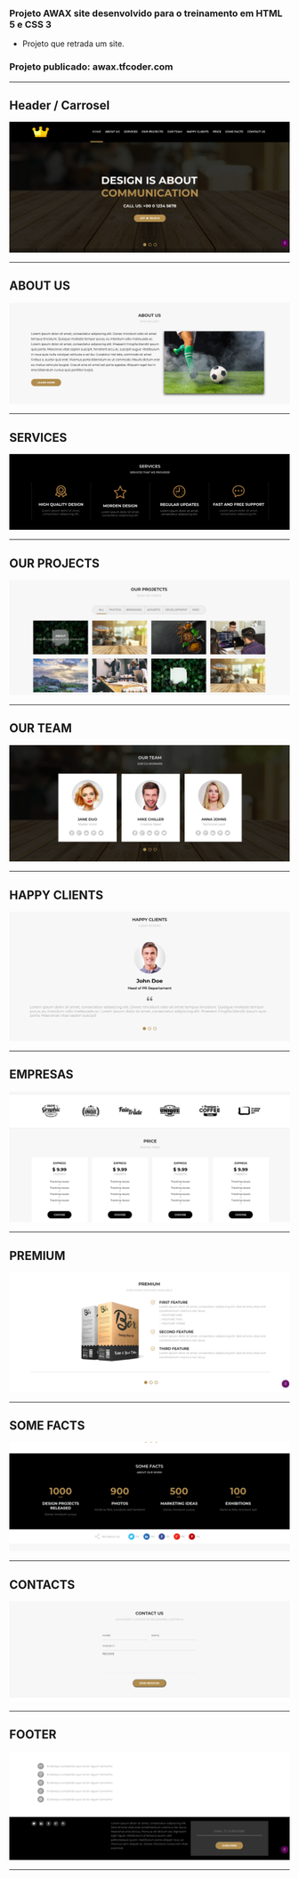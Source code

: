 ### Projeto AWAX site desenvolvido para o treinamento em HTML 5 e CSS 3
- Projeto que retrada um site.

### Projeto publicado: awax.tfcoder.com

<hr/>

## <b>Header / Carrosel</b>

![Tela Principal](images/primeiraParte.png)
<hr>

## <b>ABOUT US</b>

![Tela Principal](images/segundaParte.png)
<hr>


## <b>SERVICES</b>

![Tela Principal](images/terceiraParte.png)
<hr>

## <b>OUR PROJECTS</b>

![Tela Principal](images/quartaParte.png)
<hr>

## <b>OUR TEAM</b>

![Tela Principal](images/quintaParte.png)
<hr>

## <b>HAPPY CLIENTS</b>

![Tela Principal](images/sextaParte.png)
<hr>

## <b>EMPRESAS</b>

![Tela Principal](images/setimaParte.png)
<hr>


## <b>PREMIUM</b>

![Tela Principal](images/oitavaParte.png)
<hr>

## <b>SOME FACTS</b>

![Tela Principal](images/nonaParte.png)
<hr>

## <b>CONTACTS</b>

![Tela Principal](images/desimaParte.png)
<hr>

## <b>FOOTER</b>

![Tela Principal](images/footer.png)
<hr>
